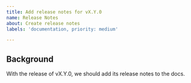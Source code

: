 ```yaml
---
title: Add release notes for vX.Y.0
name: Release Notes
about: Create release notes
labels: 'documentation, priority: medium'

---
```


## Background
With the release of vX.Y.0, we should add its release notes to the docs.

